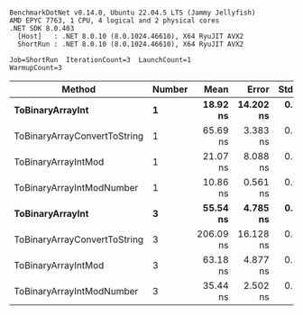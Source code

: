 ```

BenchmarkDotNet v0.14.0, Ubuntu 22.04.5 LTS (Jammy Jellyfish)
AMD EPYC 7763, 1 CPU, 4 logical and 2 physical cores
.NET SDK 8.0.403
  [Host]   : .NET 8.0.10 (8.0.1024.46610), X64 RyuJIT AVX2
  ShortRun : .NET 8.0.10 (8.0.1024.46610), X64 RyuJIT AVX2

Job=ShortRun  IterationCount=3  LaunchCount=1  
WarmupCount=3  

```
| Method                       | Number | Mean      | Error     | StdDev   | Min       | Max       | Gen0   | Allocated |
|----------------------------- |------- |----------:|----------:|---------:|----------:|----------:|-------:|----------:|
| **ToBinaryArrayInt**             | **1**      |  **18.92 ns** | **14.202 ns** | **0.778 ns** |  **18.38 ns** |  **19.81 ns** | **0.0004** |      **32 B** |
| ToBinaryArrayConvertToString | 1      |  65.69 ns |  3.383 ns | 0.185 ns |  65.49 ns |  65.86 ns | 0.0011 |      96 B |
| ToBinaryArrayIntMod          | 1      |  21.07 ns |  8.088 ns | 0.443 ns |  20.80 ns |  21.58 ns | 0.0004 |      32 B |
| ToBinaryArrayIntModNumber    | 1      |  10.86 ns |  0.561 ns | 0.031 ns |  10.84 ns |  10.90 ns | 0.0004 |      32 B |
| **ToBinaryArrayInt**             | **3**      |  **55.54 ns** |  **4.785 ns** | **0.262 ns** |  **55.37 ns** |  **55.84 ns** | **0.0011** |      **96 B** |
| ToBinaryArrayConvertToString | 3      | 206.09 ns | 16.128 ns | 0.884 ns | 205.15 ns | 206.90 ns | 0.0033 |     296 B |
| ToBinaryArrayIntMod          | 3      |  63.18 ns |  4.877 ns | 0.267 ns |  62.94 ns |  63.47 ns | 0.0011 |      96 B |
| ToBinaryArrayIntModNumber    | 3      |  35.44 ns |  2.502 ns | 0.137 ns |  35.35 ns |  35.59 ns | 0.0011 |      96 B |
